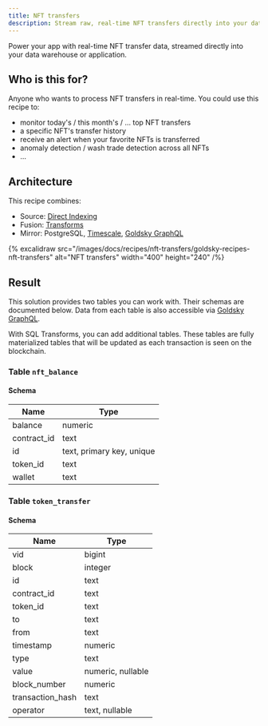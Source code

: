 ```yaml
---
title: NFT transfers
description: Stream raw, real-time NFT transfers directly into your data warehouse or application.
---
```


Power your app with real-time NFT transfer data, streamed directly into your data warehouse or application.

## Who is this for?

Anyone who wants to process NFT transfers in real-time. You could use this recipe to:

- monitor today's / this month's / ... top NFT transfers
- a specific NFT's transfer history
- receive an alert when your favorite NFTs is transferred
- anomaly detection / wash trade detection across all NFTs
- ...

## Architecture

This recipe combines:

- Source: [Direct Indexing](/mirror/sources/direct-indexing)
- Fusion: [Transforms](/fusion/transforms)
- Mirror: PostgreSQL, [Timescale](/mirror/timescale), [Goldsky GraphQL](/mirror/goldsky-graphql)

{% excalidraw
  src="/images/docs/recipes/nft-transfers/goldsky-recipes-nft-transfers"
  alt="NFT transfers"
  width="400"
  height="240"
/%}

## Result

This solution provides two tables you can work with. Their schemas are documented below. Data from each table is also accessible via [Goldsky GraphQL](/mirror/goldsky-graphql).

With SQL Transforms, you can add additional tables. These tables are fully materialized tables that will be updated as each transaction is seen on the blockchain.

### Table `nft_balance`

#### Schema

| Name        | Type                      |
| ----------- | ------------------------- |
| balance     | numeric                   |
| contract_id | text                      |
| id          | text, primary key, unique |
| token_id    | text                      |
| wallet      | text                      |

### Table `token_transfer`

#### Schema

| Name             | Type              |
| ---------------- | ----------------- |
| vid              | bigint            |
| block            | integer           |
| id               | text              |
| contract_id      | text              |
| token_id         | text              |
| to               | text              |
| from             | text              |
| timestamp        | numeric           |
| type             | text              |
| value            | numeric, nullable |
| block_number     | numeric           |
| transaction_hash | text              |
| operator         | text, nullable    |
